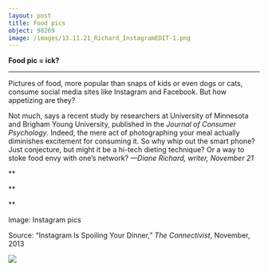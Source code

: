 ```yaml
---
layout: post
title: Food pics
object: 98269
image: /images/13.11.21_Richard_InstagramEDIT-1.png
---
```

**Food pic = ick?**

****

Pictures of food, more popular than snaps of kids or even dogs or cats, consume social media sites like Instagram and Facebook. But how appetizing are they?

Not much, says a recent study by researchers at University of Minnesota and Brigham Young University, published in the *Journal of Consumer Psychology*. Indeed, the mere act of photographing your meal actually diminishes excitement for consuming it. So why whip out the smart phone? Just conjecture, but might it be a hi-tech dieting technique? Or a way to stoke food envy with one’s network? *—Diane Richard, writer, November 21*

**

**

**

Image: Instagram pics

Source: “Instagram Is Spoiling Your Dinner,” *The Connectivist*, November, 2013 

![]({{siteurl.base}}/images/13.11.21_Richard_InstagramEDIT-1.png)
